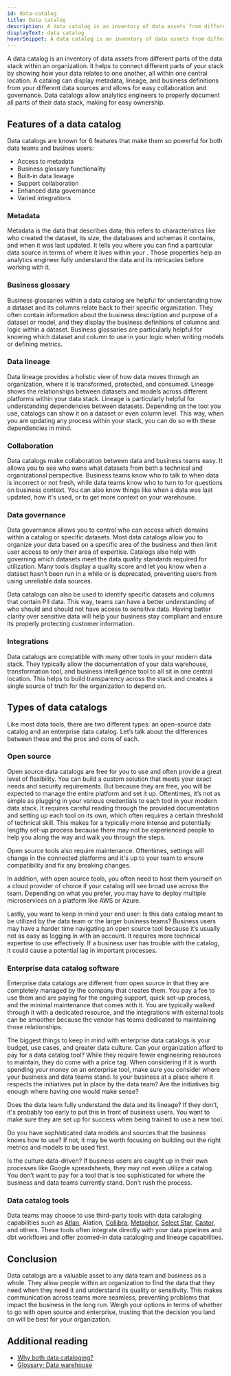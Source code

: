 ```yaml
---
id: data-catalog
title: Data catalog
description: A data catalog is an inventory of data assets from different parts of the data stack within an organization. This catalog can display metadata, lineage, and business definitions from your different data sources.
displayText: data catalog
hoverSnippet: A data catalog is an inventory of data assets from different parts of the data stack within an organization. This catalog can display metadata, lineage, and business definitions from your different data sources.
---
```


<head>
    <title>Data catalog: a centralized place for data about your data</title>
</head>

A data catalog is an inventory of data assets from different parts of the data stack within an organization. It helps to connect different parts of your stack by showing how your data relates to one another, all within one central location. A catalog can display metadata, lineage, and business definitions from your different data sources and allows for easy collaboration and governance. Data catalogs allow analytics engineers to properly document all parts of their data stack, making for easy ownership.

## Features of a data catalog

Data catalogs are known for 6 features that make them so powerful for both data teams and busines users: 

- Access to metadata 
- Business glossary functionality
- Built-in data lineage 
- Support collaboration 
- Enhanced data governance
- Varied integrations

### Metadata

Metadata is the data that describes data; this refers to characteristics like who created the dataset, its size, the databases and schemas it contains, and when it was last updated. It tells you where you can find a particular data source in terms of where it lives within your <Term id="data-warehouse" />. Those properties help an analytics engineer fully understand the data and its intricacies before working with it. 

### Business glossary

Business glossaries within a data catalog are helpful for understanding how a dataset and its columns relate back to their specific organization. They often contain information about the business description and purpose of a dataset or model, and they display the business definitions of columns and logic within a dataset. Business glossaries are particularly helpful for knowing which dataset and column to use in your logic when writing models or defining metrics.

### Data lineage

<Term id="data-lineage">Data lineage</Term> provides a holistic view of how data moves through an organization, where it is transformed, protected, and consumed. Lineage shows the relationships between datasets and models across different platforms within your data stack. Lineage is particularly helpful for understanding dependencies between datasets. Depending on the tool you use, catalogs can show it on a dataset or even column level. This way, when you are updating any process within your stack, you can do so with these dependencies in mind.

### Collaboration

Data catalogs make collaboration between data and business teams easy. It allows you to see who owns what datasets from both a technical and organizational perspective. Business teams know who to talk to when data is incorrect or not fresh, while data teams know who to turn to for questions on business context. You can also know things like when a data was last updated, how it's used, or to get more context on your warehouse.

### Data governance

Data governance allows you to control who can access which domains within a catalog or specific datasets. Most data catalogs allow you to organize your data based on a specific area of the business and then limit user access to only their area of expertise. Catalogs also help with governing which datasets meet the data quality standards required for utilization. Many tools display a quality score and let you know when a dataset hasn’t been run in a while or is deprecated, preventing users from using unreliable data sources. 

Data catalogs can also be used to identify specific datasets and columns that contain PII data. This way, teams can have a better understanding of who should and should not have access to sensitive data. Having better clarity over sensitive data will help your business stay compliant and ensure its properly protecting customer information.

### Integrations

Data catalogs are compatible with many other tools in your modern data stack. They typically allow the documentation of your data warehouse, transformation tool, and business intelligence tool to all sit in one central location. This helps to build transparency across the stack and creates a single source of truth for the organization to depend on.

## Types of data catalogs

Like most data tools, there are two different types: an open-source data catalog and an enterprise data catalog. Let’s talk about the differences between these and the pros and cons of each. 

### Open source

Open source data catalogs are free for you to use and often provide a great level of flexibility. You can build a custom solution that meets your exact needs and security requirements. But because they are free, you will be expected to manage the entire platform and set it up. Oftentimes, it’s not as simple as plugging in your various credentials to each tool in your modern data stack. It requires careful reading through the provided documentation and setting up each tool on its own, which often requires a certain threshold of technical skill. This makes for a typically more intense and potentially lengthy set-up process because there may not be experienced people to help you along the way and walk you through the steps.

Open source tools also require maintenance. Oftentimes, settings will change in the connected platforms and it's up to your team to ensure compatibility and fix any breaking changes.

In addition, with open source tools, you often need to host them yourself on a cloud provider of choice if your catalog will see broad use across the team. Depending on what you prefer, you may have to deploy multiple microservices on a platform like AWS or Azure. 

Lastly, you want to keep in mind your end user: Is this data catalog meant to be utilized by the data team or the larger business teams? Business users may have a harder time navigating an open source tool because it’s usually not as easy as logging in with an account. It requires more technical expertise to use effectively. If a business user has trouble with the catalog, it could cause a potential lag in important processes. 

### Enterprise data catalog software

Enterprise data catalogs are different from open source in that they are completely managed by the company that creates them. You pay a fee to use them and are paying for the ongoing support, quick set-up process, and the minimal maintenance that comes with it. You are typically walked through it with a dedicated resource, and the integrations with external tools can be smoother because the vendor has teams dedicated to maintaining those relationships. 

The biggest things to keep in mind with enterprise data catalogs is your budget, use cases, and greater data culture. Can your organization afford to pay for a data catalog tool? While they require fewer engineering resources to maintain, they do come with a price tag. When considering if it is worth spending your money on an enterprise tool, make sure you consider where your business and data teams stand. Is your business at a place where it respects the initiatives put in place by the data team? Are the initiatives big enough where having one would make sense?

Does the data team fully understand the data and its lineage? If they don’t, it's probably too early to put this in front of business users. You want to make sure they are set up for success when being trained to use a new tool.

Do you have sophisticated data models and sources that the business knows how to use? If not, it may be worth focusing on building out the right metrics and models to be used first.

Is the culture data-driven? If business users are caught up in their own processes like Google spreadsheets, they may not even utilize a catalog. You don’t want to pay for a tool that is too sophisticated for where the business and data teams currently stand. Don’t rush the process. 
### Data catalog tools
Data teams may choose to use third-party tools with data cataloging capabilities such as [Atlan](https://ask.atlan.com/hc/en-us/articles/4433673207313-How-to-set-up-dbt-Cloud), Alation, [Collibra](https://marketplace.collibra.com/listings/dbt-lineage-to-collibra-integration/), [Metaphor](https://support.metaphor.io/hc/en-us/articles/9302185081627), [Select Star](https://docs.selectstar.com/integrations/dbt/dbt-cloud), [Castor](https://docs.castordoc.com/integrations/dbt), and others. These tools often integrate directly with your data pipelines and dbt workflows and offer zoomed-in data cataloging and lineage capabilities.

## Conclusion

Data catalogs are a valuable asset to any data team and business as a whole. They allow people within an organization to find the data that they need when they need it and understand its quality or sensitivity. This makes communication across teams more seamless, preventing problems that impact the business in the long run. Weigh your options in terms of whether to go with open source and enterprise, trusting that the decision you land on will be best for your organization.

## Additional reading

- [Why both data cataloging?](https://www.getdbt.com/analytics-engineering/transformation/data-catalog/)
- [Glossary: Data warehouse](/terms/data-warehouse)